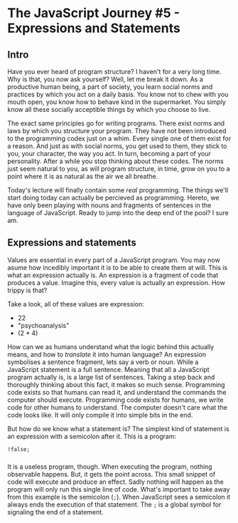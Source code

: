 # The JavaScript Journey #5 - Expressions and Statements

## Intro
Have you ever heard of program structure? I haven't for a very long time. Why is that, you now ask yourself? Well, let me break it down. As a productive human being, a part of society, you learn social norms and practices by which you act on a daily basis. You know not to chew with you mouth open, you know how to behave kind in the supermarket. You simply know all these socially acceptible things by which you choose to live. 

The exact same principles go for writing programs. There exist norms and laws by which you structure your program. They have not been introduced to the programming codex just on a whim. Every single one of them exist for a reason. And just as with social norms, you get used to them, they stick to you, your character, the way you act. In turn, becoming a part of your personality. After a while you stop thinking about these codes. The norms just seem natural to you, as will program structure, in time, grow on you to a point where it is as natural as the air we all breathe.

Today's lecture will finally contain some *real* programming. The things we'll start doing today can actually be percieved as programming. Hereto, we have only been playing with nouns and fragments of sentences in the language of JavaScript. Ready to jump into the deep end of the pool? I sure am.

## Expressions and statements
Values are essential in every part of a JavaScript program. You may now asume how incedibly important it is to be able to create them at will. This is what an expression actually is. An expression is a fragment of code that produces a value. Imagine this, every value is actually an expression. How trippy is that?

Take a look, all of these values are expression:
- 22
- "psychoanalysis"
- (2 * 4)

How can we as humans understand what the logic behind this actually means, and how to *translate* it into human language? An expression symbolises a sentence fragment, lets say a verb or noun. While a JavaScript statement is a full sentence. Meaning that all a JavaScript program actually is, is a large list of sentences. Taking a step back and thoroughly thinking about this fact, it makes so much sense. Programming code exists so that humans can read it, and understand the commands the computer should execute. Programming code exists for humans, we write code for other humans to understand. The computer doesn't care what the code looks like. It will only compile it into simple bits in the end.

But how do we know what a statement is? The simplest kind of statement is an expression with a semicolon after it.
This is a program:

```
!false;
```

###

It is a useless program, though. When executing the program, nothing observable happens. But, it gets the point across. This small snippet of code will execute and produce an effect. Sadly nothing will happen as the program will only run this single line of code. What's important to take away from this example is the semicolon (```;```). When JavaScript sees a semicolon it always ends the execution of that statement. The ```;``` is a global symbol for signaling the end of a statement.
